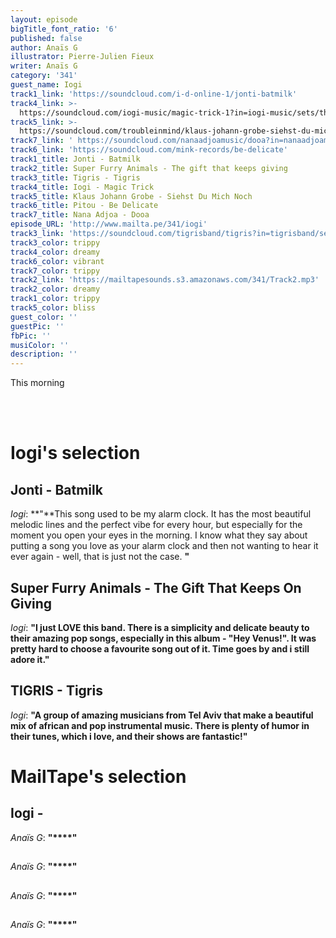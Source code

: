 ```yaml
---
layout: episode
bigTitle_font_ratio: '6'
published: false
author: Anaïs G
illustrator: Pierre-Julien Fieux
writer: Anaïs G
category: '341'
guest_name: Iogi
track1_link: 'https://soundcloud.com/i-d-online-1/jonti-batmilk'
track4_link: >-
  https://soundcloud.com/iogi-music/magic-trick-1?in=iogi-music/sets/the-ceiling-2
track5_link: >-
  https://soundcloud.com/troubleinmind/klaus-johann-grobe-siehst-du-mich-noch-trouble-in-mind-records
track7_link: ' https://soundcloud.com/nanaadjoamusic/dooa?in=nanaadjoamusic/sets/a-tale-so-familiar-1'
track6_link: 'https://soundcloud.com/mink-records/be-delicate'
track1_title: Jonti - Batmilk
track2_title: Super Furry Animals - The gift that keeps giving
track3_title: Tigris - Tigris
track4_title: Iogi - Magic Trick
track5_title: Klaus Johann Grobe - Siehst Du Mich Noch
track6_title: Pitou - Be Delicate
track7_title: Nana Adjoa - Dooa
episode_URL: 'http://www.mailta.pe/341/iogi'
track3_link: 'https://soundcloud.com/tigrisband/tigris?in=tigrisband/sets/tigris'
track3_color: trippy
track4_color: dreamy
track6_color: vibrant
track7_color: trippy
track2_link: 'https://mailtapesounds.s3.amazonaws.com/341/Track2.mp3'
track2_color: dreamy
track1_color: trippy
track5_color: bliss
guest_color: ''
guestPic: ''
fbPic: ''
musiColor: ''
description: ''
---
```

<p id="introduction">This morning 
  
<br><br>


</p>


# Iogi's selection

## Jonti - Batmilk
_Iogi_: **"**This song used to be my alarm clock. It has the most beautiful melodic lines and the perfect vibe for every hour, but especially for the moment you open your eyes in the morning. I know what they say about putting a song you love as your alarm clock and then not wanting to hear it ever again - well, that is just not the case.  **"**

## Super Furry Animals - The Gift That Keeps On Giving
_Iogi_: **"**I just LOVE this band. There is a simplicity and delicate beauty to their amazing pop songs, especially in this album - "Hey Venus!". It was pretty hard to choose a favourite song out of it. Time goes by and i still adore it.**"**

## TIGRIS - Tigris
_Iogi_: **"**A group of amazing musicians from Tel Aviv that make a beautiful mix of african and pop instrumental music. There is plenty of humor in their tunes, which i love, and their shows are fantastic!**"**


# MailTape's selection

## Iogi - 
_Anaïs G_: **"****"**

## 
_Anaïs G_: **"****"**

##
_Anaïs G_: **"****"**

## 
_Anaïs G_: **"****"**


<p id="outroduction"></p>
